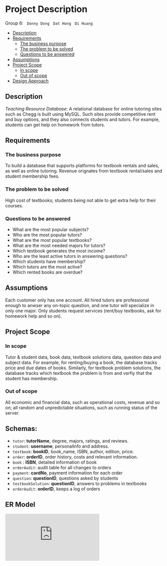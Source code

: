 # Project Description
Group 6: &nbsp; `Donny Dong` &nbsp; `Dat Hong` &nbsp; `Di Huang`

- [Description](#description)
- [Requirements](#requirements)
	- [The business purpose](#the-business-purpose)
	- [The problem to be solved](#the-problem-to-be-solved)
	- [Questions to be answered](#questions-to-be-answered)
- [Assumptions](#assumptions)
- [Project Scope](#project-scope)
	- [In scope](#in-scope)
	- [Out of scope](#out-of-scope)
- [Design Approach](#design-approach)

## Description
_Teaching Resource Database_: A relational database for online tutoring sites such as Chegg is built using MySQL. Such sites provide competitive rent and buy options, and they also connects students and tutors. For example, students can get help on homework from tutors. 

## Requirements
### The business purpose
To build a database that supports platforms for textbook rentals and sales, as well as online tutoring. Revenue orignates from textbook rental/sales and student membership fees.
### The problem to be solved
High cost of textbooks; students being not able to get extra help for their courses.
### Questions to be answered
- What are the most popular subjects?  
- Who are the most popular tutors?  
- What are the most popular textbooks?  
- What are the most needed majors for tutors?
- Which testbook generates the most income?
- Who are the least active tutors in answering questions? 
- Which students have membership? 
- Which tutors are the most active? 
- Which rented books are overdue?

## Assumptions
Each customer only has one account. All hired tutors are professional enough to anwser any on-topic question, and one tutor will specialize in only one major. Only students request services (rent/buy textbooks, ask for homework help and so on).

## Project Scope
### In scope
Tutor & student data, book data, textbook solutions data, question data and subject data. For example, for renting/buying a book, the database tracks price and due dates of books. Similarly, for textbook problem solutions, the database tracks which textbook the problem is from and verfiy that the student has membership. 
### Out of scope
All economic and financial data, such as operational costs, revenue and so on; all random and unpredictable situations, such as running status of the server.

## Schemas:
- `tutor`: __tutorName__, degree, majors, ratings, and reviews.
- `student`: __username__, personalInfo and address.
- `textbook`: __bookID__, book_name, ISBN, author, edition, price.
- `order`: __orderID__, order history, costs and relevant information.
- `book` : __ISBN__, detailed information of book
- `orderAudit`: audit table for all changes to orders
- `payment`: __cardNo__, payment information for each order
- `question`: __questionID__, questions asked by students
- `textbookSolution`: __questionID__, answers to problems in textbooks
- `orderAudit`: __orderID__, keeps a log of orders

## ER Model
![alt text](https://github.com/r2dong/DB-Group6/Design/ERModel(by_drawio).xml)

